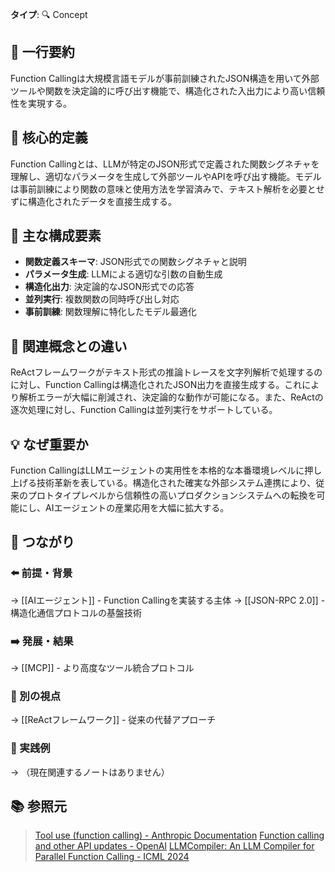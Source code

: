 **タイプ**: 🔍 Concept

## 📝 一行要約
Function Callingは大規模言語モデルが事前訓練されたJSON構造を用いて外部ツールや関数を決定論的に呼び出す機能で、構造化された入出力により高い信頼性を実現する。

## 🎯 核心的定義
Function Callingとは、LLMが特定のJSON形式で定義された関数シグネチャを理解し、適切なパラメータを生成して外部ツールやAPIを呼び出す機能。モデルは事前訓練により関数の意味と使用方法を学習済みで、テキスト解析を必要とせずに構造化されたデータを直接生成する。

## 🌟 主な構成要素
- **関数定義スキーマ**: JSON形式での関数シグネチャと説明
- **パラメータ生成**: LLMによる適切な引数の自動生成
- **構造化出力**: 決定論的なJSON形式での応答
- **並列実行**: 複数関数の同時呼び出し対応
- **事前訓練**: 関数理解に特化したモデル最適化

## 🔄 関連概念との違い
ReActフレームワークがテキスト形式の推論トレースを文字列解析で処理するのに対し、Function Callingは構造化されたJSON出力を直接生成する。これにより解析エラーが大幅に削減され、決定論的な動作が可能になる。また、ReActの逐次処理に対し、Function Callingは並列実行をサポートしている。

## 💡 なぜ重要か
Function CallingはLLMエージェントの実用性を本格的な本番環境レベルに押し上げる技術革新を表している。構造化された確実な外部システム連携により、従来のプロトタイプレベルから信頼性の高いプロダクションシステムへの転換を可能にし、AIエージェントの産業応用を大幅に拡大する。

## 🔗 つながり
### ⬅️ 前提・背景
→ [[AIエージェント]] - Function Callingを実装する主体
→ [[JSON-RPC 2.0]] - 構造化通信プロトコルの基盤技術

### ➡️ 発展・結果
→ [[MCP]] - より高度なツール統合プロトコル

### 🔀 別の視点
→ [[ReActフレームワーク]] - 従来の代替アプローチ

### 🎯 実践例
→ （現在関連するノートはありません）

## 📚 参照元
> [Tool use (function calling) - Anthropic Documentation](https://docs.anthropic.com/en/docs/build-with-claude/tool-use)
> [Function calling and other API updates - OpenAI](https://openai.com/blog/function-calling-and-other-api-updates)
> [LLMCompiler: An LLM Compiler for Parallel Function Calling - ICML 2024](https://github.com/SqueezeAILab/LLMCompiler)